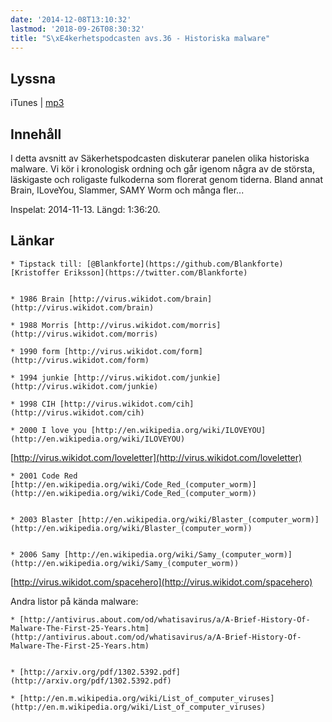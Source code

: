 ```yaml
---
date: '2014-12-08T13:10:32'
lastmod: '2018-09-26T08:30:32'
title: "S\xE4kerhetspodcasten avs.36 - Historiska malware"
---
```

## Lyssna

iTunes \| [mp3](http://traffic.libsyn.com/sakerhetspodcasten/sakpodcasten_historiska_malware3_mixdown_16lufs.mp3)


## Innehåll

I detta avsnitt av Säkerhetspodcasten diskuterar panelen olika historiska malware. Vi
kör i kronologisk ordning och går igenom några av de största, läskigaste och roligaste
fulkoderna som florerat genom tiderna. Bland annat Brain, ILoveYou, Slammer, SAMY
Worm och många fler...

Inspelat: 2014-11-13. Längd: 1:36:20.

## Länkar

	* Tipstack till: [@Blankforte](https://github.com/Blankforte)  [Kristoffer Eriksson](https://twitter.com/Blankforte)


	* 1986 Brain [http://virus.wikidot.com/brain](http://virus.wikidot.com/brain) 

	* 1988 Morris [http://virus.wikidot.com/morris](http://virus.wikidot.com/morris) 

	* 1990 form [http://virus.wikidot.com/form](http://virus.wikidot.com/form) 

	* 1994 junkie [http://virus.wikidot.com/junkie](http://virus.wikidot.com/junkie) 

	* 1998 CIH [http://virus.wikidot.com/cih](http://virus.wikidot.com/cih) 

	* 2000 I love you [http://en.wikipedia.org/wiki/ILOVEYOU](http://en.wikipedia.org/wiki/ILOVEYOU)
[http://virus.wikidot.com/loveletter](http://virus.wikidot.com/loveletter) 

	* 2001 Code Red [http://en.wikipedia.org/wiki/Code_Red_(computer_worm)](http://en.wikipedia.org/wiki/Code_Red_(computer_worm))


	* 2003 Blaster [http://en.wikipedia.org/wiki/Blaster_(computer_worm)](http://en.wikipedia.org/wiki/Blaster_(computer_worm))


	* 2006 Samy [http://en.wikipedia.org/wiki/Samy_(computer_worm)](http://en.wikipedia.org/wiki/Samy_(computer_worm))
[http://virus.wikidot.com/spacehero](http://virus.wikidot.com/spacehero) 



Andra listor på kända malware:

	* [http://antivirus.about.com/od/whatisavirus/a/A-Brief-History-Of-Malware-The-First-25-Years.htm](http://antivirus.about.com/od/whatisavirus/a/A-Brief-History-Of-Malware-The-First-25-Years.htm)


	* [http://arxiv.org/pdf/1302.5392.pdf](http://arxiv.org/pdf/1302.5392.pdf) 

	* [http://en.m.wikipedia.org/wiki/List_of_computer_viruses](http://en.m.wikipedia.org/wiki/List_of_computer_viruses)




